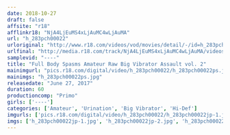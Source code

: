 ```yaml
---
date: 2018-10-27
draft: false
affsite: "r18"
afflinkr18: "NjA4LjEuMS4xLjAuMC4wLjAuMA"
url: "h_283pch00022"
urloriginal: "http://www.r18.com/videos/vod/movies/detail/-/id=h_283pch00022"
urlfinal: "http://media.r18.com/track/NjA4LjEuMS4xLjAuMC4wLjAuMA/videos/vod/movies/detail/-/id=h_283pch00022"
samplevid: "----"
title: "Full Body Spasms Amateur Raw Big Vibrator Assault vol. 2"
mainimgurl: "pics.r18.com/digital/video/h_283pch00022/h_283pch00022ps.jpg"
mainimgs: "h_283pch00022ps.jpg"
releasedate: "June 27, 2017"
duration: 60
productioncomp: "Primo"
girls: ['----']
categories: ['Amateur', 'Urination', 'Big Vibrator', 'Hi-Def']
imgurls: ['pics.r18.com/digital/video/h_283pch00022/h_283pch00022jp-1.jpg', 'pics.r18.com/digital/video/h_283pch00022/h_283pch00022jp-2.jpg', 'pics.r18.com/digital/video/h_283pch00022/h_283pch00022jp-3.jpg', 'pics.r18.com/digital/video/h_283pch00022/h_283pch00022jp-4.jpg', 'pics.r18.com/digital/video/h_283pch00022/h_283pch00022jp-5.jpg', 'pics.r18.com/digital/video/h_283pch00022/h_283pch00022jp-6.jpg', 'pics.r18.com/digital/video/h_283pch00022/h_283pch00022jp-7.jpg', 'pics.r18.com/digital/video/h_283pch00022/h_283pch00022jp-8.jpg', 'pics.r18.com/digital/video/h_283pch00022/h_283pch00022jp-9.jpg', 'pics.r18.com/digital/video/h_283pch00022/h_283pch00022jp-10.jpg', 'pics.r18.com/digital/video/h_283pch00022/h_283pch00022jp-11.jpg', 'pics.r18.com/digital/video/h_283pch00022/h_283pch00022jp-12.jpg', 'pics.r18.com/digital/video/h_283pch00022/h_283pch00022jp-13.jpg', 'pics.r18.com/digital/video/h_283pch00022/h_283pch00022jp-14.jpg', 'pics.r18.com/digital/video/h_283pch00022/h_283pch00022jp-15.jpg', 'pics.r18.com/digital/video/h_283pch00022/h_283pch00022jp-16.jpg', 'pics.r18.com/digital/video/h_283pch00022/h_283pch00022jp-17.jpg', 'pics.r18.com/digital/video/h_283pch00022/h_283pch00022jp-18.jpg', 'pics.r18.com/digital/video/h_283pch00022/h_283pch00022jp-19.jpg', 'pics.r18.com/digital/video/h_283pch00022/h_283pch00022jp-20.jpg']
imgs: ['h_283pch00022jp-1.jpg', 'h_283pch00022jp-2.jpg', 'h_283pch00022jp-3.jpg', 'h_283pch00022jp-4.jpg', 'h_283pch00022jp-5.jpg', 'h_283pch00022jp-6.jpg', 'h_283pch00022jp-7.jpg', 'h_283pch00022jp-8.jpg', 'h_283pch00022jp-9.jpg', 'h_283pch00022jp-10.jpg', 'h_283pch00022jp-11.jpg', 'h_283pch00022jp-12.jpg', 'h_283pch00022jp-13.jpg', 'h_283pch00022jp-14.jpg', 'h_283pch00022jp-15.jpg', 'h_283pch00022jp-16.jpg', 'h_283pch00022jp-17.jpg', 'h_283pch00022jp-18.jpg', 'h_283pch00022jp-19.jpg', 'h_283pch00022jp-20.jpg']
---
```

